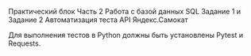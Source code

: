 ﻿Практический блок Часть 2
Работа с базой данных SQL Задание 1 и Задание 2
Автоматизация теста API Яндекс.Самокат

Для выполнения тестов в Python должны быть установлены Pytest и Requests.